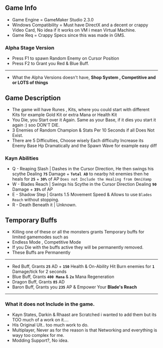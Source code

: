 ## Game Info
- Game Engine = GameMaker Studio 2.3.0
- Windows Compatibility = Must have DirectX and a decent or crappy Video Card, No idea if it works on VM i mean Virtual Machine.
- Game Req = Crappy Specs since this was made in GMS.

### Alpha Stage Version
- Press F1 to spawn Random Enemy on Cursor Position
- Press F2 to Grant you Red & Blue Buff.
- ---
- What the Alpha Versions doesn't have, **Shop System , Competitive and or LOTS of things**

## Game Description
- The game will have Runes , Kits, where you could start with different Kits for example Gold Kit or extra Mana or Health Kit
- You Die, you Start over it Again. Same as your Base, if it dies you start it again :) soo DON'T DIE.
- 3 Enemies of Random Champion & Stats Per 10 Seconds if all Does Not Exist.
- There are 5 Difficulties, Choose wisely Each difficulty Increase its Enemy Base Hp Dramatically and the Spawn Wave for example easy diff

### Kayn Abilities
- Q - Reaping Slash | Dashes in the Cursor Direction, He then swings his scythe Dealing **`75`** Damage + **`Total AD`** to nearby hit enemies then he heals for **`25`** + **`30%`** of AP `Does not Include the Healing from OmniVamp`
- W - Blades Reach | Swings his Scythe in the Cursor Direction Dealing **`90`** Damage + **`35%`** of AP
- E - Shadow Step | Grants 1.5 Movement Speed & Allows to use `Blades Reach` without stopping.
- R - Death Beneath it | Unknown.

## Temporary Buffs
- Killing one of these or all the monsters grants Temporary buffs for limited gamemodes such as
- Endless Mode , Competitive Mode
- If you Die with the buffs active they will be permanently removed.
- These Buffs are Permanently
- -----------------------------------------------------------------------------------
- Red Buff, Grants **`25`** AD + **`150`** Health & On-Ability Hit Burn enemies for **`1`** Damage/tick for 2 seconds
- Blue Buff, Grants **`400 Mana`** & **`2x`** Mana Regeneration
- Dragon Buff, Grants **`85`** AD
- Baron Buff, Grants you **`235`** AP & Empower Your **Blade's Reach**
- -----------------------------------------------------------------------------------

### What it does not Include in the game.
- Kayn States, Darkin & Rhaast are Scratched i wanted to add them but its TOO much of a work on it....
- His Original Ult.. too much work to do.
- Multiplayer, Never as for the reason is that Networking and everything is wayy too complex for me.
- Modding Support?, No idea.
